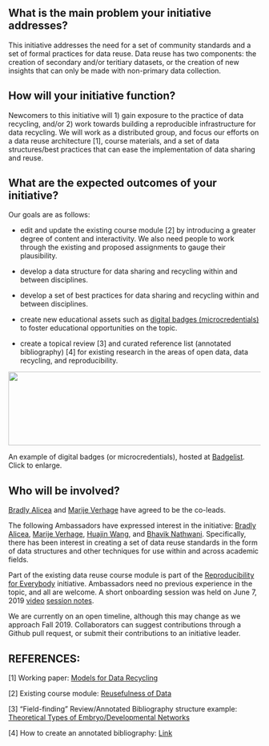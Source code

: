 ## What is the main problem your initiative addresses?
This initiative addresses the need for a set of community standards and a set of formal practices for data reuse. Data reuse has two components: the creation of secondary and/or teritiary datasets, or the creation of new insights that can only be made with non-primary data collection.

## How will your initiative function?
Newcomers to this initiative will 1) gain exposure to the practice of data recycling, and/or 2) work towards building a reproducible infrastructure for data recycling. We will work as a distributed group, and focus our efforts on a data reuse architecture [1], course materials, and a set of data structures/best practices that can ease the implementation of data sharing and reuse. 

## What are the expected outcomes of your initiative?
Our goals are as follows:

* edit and update the existing course module [2] by introducing a greater degree of content and interactivity. We also need people to work through the existing and proposed assignments to gauge their plausibility.

* develop a data structure for data sharing and recycling within and between disciplines.

* develop a set of best practices for data sharing and recycling within and between disciplines.

* create new educational assets such as [digital badges (microcredentials)](https://en.wikipedia.org/wiki/Digital_badge) to foster educational opportunities on the topic.

* create a topical review [3] and curated reference list (annotated bibliography) [4] for existing research in the areas of open data, data recycling, and reproducibility. 

<p align="center">
  <img width="566" height="147" src="https://user-images.githubusercontent.com/38323286/58852056-923a8c80-865a-11e9-8b06-0a923589fdc7.png"><BR>
</p>
  
An example of digital badges (or microcredentials), hosted at [Badgelist](https://www.badgelist.com/). Click to enlarge.

## Who will be involved?
[Bradly Alicea](https://www.researchgate.net/profile/Bradly_Alicea2) and [Marije Verhage](https://www.researchgate.net/profile/Marije_Verhage) have agreed to be the co-leads.  

The following Ambassadors have expressed interest in the initiative: [Bradly Alicea](https://www.researchgate.net/profile/Bradly_Alicea2), [Marije Verhage](https://www.researchgate.net/profile/Marije_Verhage), [Huajin Wang](https://www.library.cmu.edu/about/people/huajin-wang), and [Bhavik Nathwani](https://wyss.harvard.edu/team/postdoctoral-fellow/bhavik-nathwani/). Specifically, there has been interest in creating a set of data reuse standards in the form of data structures and other techniques for use within and across academic fields.

Part of the existing data reuse course module is part of the [Reproducibility for Everybody](https://www.repro4everyone.org/) initiative. Ambassadors need no previous experience in the topic, and all are welcome. A short onboarding session was held on June 7, 2019 [video](https://www.youtube.com/watch?v=UQ_DtaeyBTM&feature=youtu.be) [session notes](https://drive.google.com/drive/u/1/folders/1yHUcHBlxWkk1QKkLRIwbeULo7oYbTJN1).

We are currently on an open timeline, although this may change as we approach Fall 2019. Collaborators can suggest contributions through a Github pull request, or submit their contributions to an initiative leader.

## REFERENCES:
[1] Working paper: [Models for Data Recycling](https://github.com/Orthogonal-Research-Lab/Models-for-Data-Recycling)

[2] Existing course module: [Reusefulness of Data](https://github.com/Orthogonal-Research-Lab/Module-II-reusefulness-of-data)

[3] “Field-finding” Review/Annotated Bibliography structure example: [Theoretical Types of Embryo/Developmental Networks](https://github.com/devoworm/Theoretical-Types-of-Embryo-Developmental-Networks/blob/master/README.md)

[4] How to create an annotated bibliography: [Link](http://jonathanpeelle.net/creating-an-annotated-bibliography)
